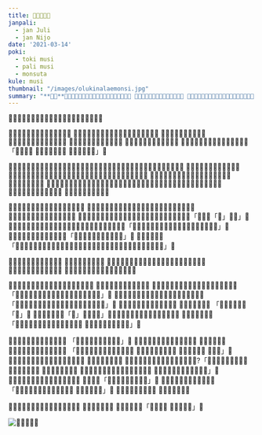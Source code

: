 ```yaml
---
title: 󱥄󱤮󱤂󱤉󱤸
janpali:
  - jan Juli
  - jan Nijo
date: '2021-03-14'
poki:
  - toki musi
  - pali musi
  - monsuta
kule: musi
thumbnail: "/images/olukinalaemonsi.jpg"
summary: "**󱥣󱦝**󱥂󱤻󱥁󱤧󱥽󱤨󱦜󱥁󱤧󱤍󱥩󱥞󱤡󱥄󱤮󱤂󱤉󱥆󱦜 󱥫󱥐󱤼󱤡󱤟󱤧󱤬󱦜󱤟󱥁󱤧󱤨󱤼󱦜 󱤑󱤤󱥍󱦗󱤟󱦘󱤧󱤑󱦐󱤰󱦜󱤔󱦜󱤥󱦜󱥜󱦜󱦑󱦜 󱥆󱤧󱥡󱤼󱤧󱤤󱥔󱤉󱤟󱦜"
---
```

**󱥣󱦝**󱥂󱤻󱥁󱤧󱥽󱤨󱦜󱥁󱤧󱤍󱥩󱥞󱤡󱥄󱤮󱤂󱤉󱥆󱦜

󱥫󱥐󱤼󱤡󱤟󱤧󱤬󱦜󱤟󱥁󱤧󱤨󱤼󱦜 󱤑󱤤󱥍󱦗󱤟󱦘󱤧󱤑󱦐󱤰󱦜󱤔󱦜󱤥󱦜󱥜󱦜󱦑󱦜 󱥆󱤧󱥡󱤼󱤧󱤤󱥔󱤉󱤟󱦜 󱤑󱥅󱥆󱤊󱥆󱤧󱤓󱤉󱤑󱦖󱤨󱥳󱦜 󱤑󱦖󱤨󱤧󱤑󱦐󱤰󱦜󱤞󱦜󱦑󱦜 󱥆󱤧󱥷󱥡󱤉󱤄󱤧󱥬󱥩󱤑󱤄󱦜 󱥫󱤄󱤡󱤑󱦐󱤰󱦜󱤞󱦜󱦑󱤧󱥬󱤉󱥁󱦝「󱥁󱤧󱥙󱦜 󱥧󱥙󱤡󱥁󱤧󱤬󱦜 󱤰󱥙󱤡󱥁󱤧󱤖」󱦜

󱤱󱥍󱦗󱤑󱦐󱤰󱦜󱤞󱦜󱦑󱦘󱤧󱥡󱤂󱤉󱤌󱤡󱤑󱦐󱤰󱦜󱤞󱦜󱦑󱤧󱥩󱥭󱥍󱦗󱤑󱦐󱥅󱤫󱦜󱥉󱦜󱦑󱦘󱦜 󱥭󱥆󱤧󱤬󱥒󱥍󱦗󱤰󱤗󱥣󱦘󱦜 󱤑󱦐󱤰󱦜󱤞󱦜󱦑󱤧󱥎󱦖󱤍󱥧󱤰󱤗󱥣󱦜󱥨󱤑󱦐󱥅󱤫󱦜󱥉󱦜󱦑󱤧󱥔󱤼󱥩󱥆󱦜 󱤑󱦐󱥅󱤫󱦜󱥉󱦜󱦑󱤧󱤓󱤉󱤩󱥍󱦗󱥏󱥲󱦘󱦜 󱥆󱤧󱥡󱤉󱤌󱤾󱤼󱦜 󱤑󱦐󱤰󱦜󱤞󱦜󱦑󱤧󱥬󱥩󱤑󱦐󱥅󱤫󱦜󱥉󱦜󱦑󱤡󱤑󱦐󱥅󱤫󱦜󱥉󱦜󱦑󱤧󱥌󱤉󱥡󱥍󱦗󱤌󱤾󱦘󱥩󱥆󱦜 󱥁󱤧󱥔󱥩󱤑󱦐󱤰󱦜󱤞󱦜󱦑󱦜 󱥆󱤧󱥷󱥡󱤉󱤌󱦖󱤾󱤄󱦜

󱥫󱥤󱥳󱤡󱤑󱦐󱤰󱦜󱤞󱦜󱦑󱤧󱤠󱤉󱥂󱥝󱦜 󱥆󱤧󱥡󱤂󱤉󱥂󱥁󱦜󱥂󱥁󱤧󱥌󱤉󱥎󱤾󱥩󱤑󱦐󱤰󱦜󱤞󱦜󱦑󱦜 󱥨󱤑󱦐󱤰󱦜󱤞󱦜󱦑󱤧󱥷󱥡󱤉󱤝󱥂󱦜 󱤑󱦐󱤰󱦜󱤞󱦜󱦑󱤧󱥩󱤑󱦐󱤰󱦜󱤔󱦜󱤥󱦜󱥜󱦜󱦑󱤧󱥬󱤉󱥁󱦝「󱤱󱥄󱥂「󱥽」󱤧󱥙」󱦜 󱥫󱥁󱤡󱤑󱦐󱤰󱦜󱤔󱦜󱤥󱦜󱥜󱦜󱦑󱤧󱤮󱤬󱥶󱦜󱥫󱤨󱤡󱥆󱤧󱥬󱥁「󱤑󱦖󱤨󱦐󱤰󱦖󱦜󱤞󱦜󱦑󱥄󱥞󱥄󱥶󱤉󱥡󱥧󱥂󱥁」󱦜 󱤑󱦐󱤰󱦜󱤞󱦜󱦑󱤧󱥡󱤂󱤧󱥬󱦝「󱤱󱥄󱥧󱥙󱤡󱤴󱥄󱥬󱤂󱤉󱥁」󱦜 󱤱󱥆󱤧󱥬󱥵󱦝「󱥄󱤠󱥩󱤴󱤀󱦜󱥂󱥁󱤧󱤍󱦜󱥄󱥬󱤂󱤉󱥆󱦜󱥫󱥁󱤡󱥬󱤴󱤧󱥐󱦜󱤴󱥷󱤂󱤠󱤉󱥂󱥁󱤀」󱦜

󱤑󱦐󱤰󱦜󱤞󱦜󱦑󱤧󱥩󱥧󱥭󱦜 󱥆󱤧󱥬󱤏󱦜󱥽󱤧󱥙󱦜 󱥧󱥙󱤡󱤱󱥍󱦗󱤑󱦐󱤰󱦜󱤞󱦜󱦑󱦘󱤧󱥷󱤂󱤉󱥬󱤉󱥽󱦜 󱥫󱥐󱤡󱤱󱥆󱤧󱥬󱥵󱤂󱥧󱥆󱦜 󱤑󱦐󱤰󱦜󱤞󱦜󱦑󱤧󱥬󱤏󱤡󱥆󱤧󱥇󱥩󱦜

󱥫󱤼󱤡󱥆󱤧󱤬󱥒󱥍󱦗󱤑󱦐󱥅󱤫󱦜󱥉󱦜󱦑󱦘󱦜 󱤑󱦐󱤰󱦖󱦜󱤞󱦜󱦑󱤧󱥩󱤏󱦜 󱤑󱦐󱤰󱦜󱤞󱦜󱦑󱤧󱥬󱥩󱤑󱦐󱥅󱤫󱦜󱥉󱦜󱦑󱦝 「󱤑󱦐󱥅󱤫󱦜󱥉󱦜󱦑󱥄󱤴󱤘󱤂󱤘󱥬󱥩󱥞󱥧󱥂󱤾」󱦜 󱦐󱥅󱤫󱦜󱥉󱦜󱦑󱤧󱤮󱤉󱤑󱦐󱤰󱦜󱤞󱦜󱦑󱤧󱥬󱦝 「󱤑󱦖󱤨󱦐󱤰󱦜󱤞󱦜󱦑󱥞󱤘󱥬󱥩󱤴󱤬󱥫󱤄󱥧󱤌󱤄」󱦜 󱥁󱤧󱥔󱤼󱥩󱤑󱦐󱤰󱦜󱤞󱦜󱦑󱦜 󱥧󱥁󱤡󱥆󱤧󱥬󱦝 「󱥞󱥡󱤂󱥡󱤉󱥂「󱥽」󱦜 󱤱󱤴󱤧󱥷󱤂󱥬󱤉「󱥽」󱤀󱦜󱦜󱦜」󱤮󱥍󱦗󱤑󱦐󱥅󱤫󱦜󱥉󱦜󱦑󱤧󱤖󱥣󱤼󱦜 󱥆󱤧󱥬󱤙󱤕󱤨󱦜 「󱤑󱦐󱤰󱦜󱤞󱦜󱦑󱥄󱥞󱤠󱤉󱥂󱤬󱥙󱦜 󱤑󱥍󱦗󱤽󱤨󱦘󱤧󱥡󱤉󱥁」󱦜

󱤑󱦐󱤰󱦜󱤞󱦜󱦑󱤧󱥬󱤏󱤉󱥁󱦝 「󱤴󱥡󱤂󱦜󱤴󱤠󱤉󱥽󱤬󱥙」󱦜 󱥫󱥁󱤡󱤑󱦐󱤰󱦜󱤞󱦜󱦑󱤧󱥎󱤏󱦜 󱥘󱥆󱤧󱥎󱤦󱦜 󱤑󱦐󱥅󱤫󱦜󱥉󱦜󱦑󱤧󱥬󱤉󱥁󱦝 「󱤑󱦐󱤰󱦜󱤞󱦜󱦑󱥄󱤠󱥩󱤴󱤀󱦜 󱤑󱤄󱤧󱥎󱦖󱤍󱥧󱥂󱦜 󱥞󱤮󱤾󱥧󱥖󱦜 󱥞󱥎󱥙」󱦜 󱥘󱥍󱦗󱤑󱦐󱤰󱦜󱤞󱦜󱦑󱦘󱤧󱥌󱤉󱥪󱤦󱦜 󱥆󱤧󱥷󱥨󱥩󱥧󱥭󱦜 󱥨󱤑󱦐󱥅󱤫󱦜󱥉󱦜󱦑󱤧󱤓󱤉󱤭󱥆󱤧󱥬?「󱤑󱦐󱤰󱦜󱤞󱦜󱦑󱥄󱦜 󱥞󱥄󱥬󱤂󱤉󱥂󱦜 󱥞󱥄󱥬󱤏󱤂󱤉󱥂󱦜 󱥫󱤖󱤡󱥞󱥩󱥭󱥞󱤡󱥄󱤮󱤂󱤉󱤰󱤗󱥣󱦜 󱤰󱤗󱥁󱤧󱥌󱤉󱥎󱤾󱥩󱥞󱤇󱥙」󱦜 󱤑󱦐󱤰󱦜󱤞󱦜󱦑󱤧󱥎󱦖󱤍󱤼󱤬󱥫󱥁󱦜 󱥆󱤧󱥬󱦝「󱥬󱥁󱤡󱤴󱥷󱤂󱥡󱤉󱥽」󱦜 󱤑󱦐󱥅󱤫󱦜󱥉󱦜󱦑󱤧󱥬󱥵󱦝「󱥄󱥬󱤂󱤉󱥂󱦜󱦜󱦜󱥫󱥙󱤧󱤬󱦜 󱥤󱤧󱥐󱤬󱥫󱥙」󱦜 󱥆󱥮󱤧󱤮󱤉󱥚󱥧󱤯󱦜 󱥤󱤧󱤅󱤬󱥒󱤰󱦜 

󱥫󱥏󱤧󱤖󱤡󱥆󱥮󱤧󱤠󱤉󱤕󱤾󱥧󱤰󱤗󱦜 󱥆󱤧󱤠󱥖󱤉󱥂󱦜 󱥆󱤧󱤠󱤉󱥁󱦝「󱤀󱤀󱤀󱦜 󱥄󱤮󱤂󱤉󱤸」󱦜 

![󱥄󱤮󱤂󱤉󱤸](/images/olukinalaemonsi.jpg)
